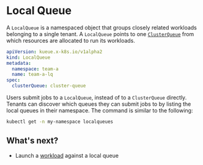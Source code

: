 # Local Queue

A `LocalQueue` is a namespaced object that groups closely related workloads
belonging to a single tenant. A `LocalQueue` points to one [`ClusterQueue`](cluster_queue.md)
from which resources are allocated to run its workloads.

```yaml
apiVersion: kueue.x-k8s.io/v1alpha2
kind: LocalQueue
metadata:
  namespace: team-a 
  name: team-a-lq
spec:
  clusterQueue: cluster-queue 
```

Users submit jobs to a `LocalQueue`, instead of to a `ClusterQueue` directly.
Tenants can discover which queues they can submit jobs to by listing the
local queues in their namespace. The command is similar to the following:

```sh
kubectl get -n my-namespace localqueues
```

## What's next?

- Launch a [workload](/docs/concepts/workload.md) against a local queue
